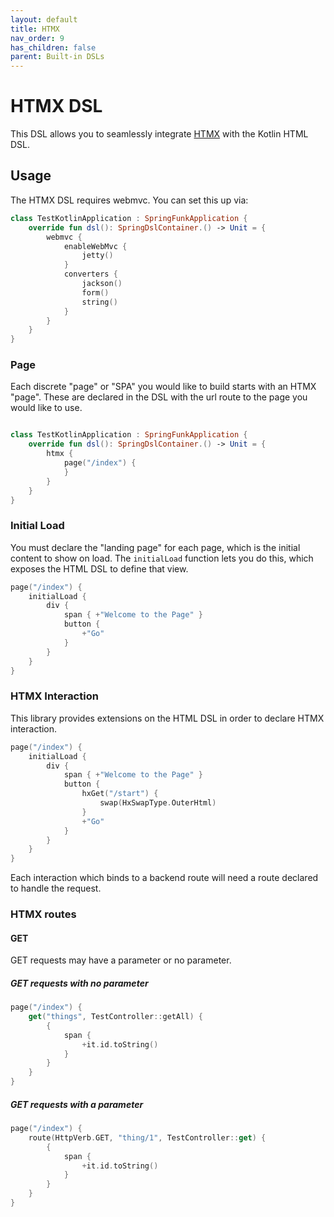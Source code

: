 ```yaml
---
layout: default
title: HTMX
nav_order: 9
has_children: false
parent: Built-in DSLs
---
```


# HTMX DSL

This DSL allows you to seamlessly integrate [HTMX](https://htmx.org) with the Kotlin HTML DSL.

## Usage

The HTMX DSL requires webmvc. You can set this up via:

```kotlin
class TestKotlinApplication : SpringFunkApplication {
    override fun dsl(): SpringDslContainer.() -> Unit = {
        webmvc {
            enableWebMvc {
                jetty()
            }
            converters {
                jackson()
                form()
                string()
            }
        }
    }
}
```

### Page

Each discrete "page" or "SPA" you would like to build starts with an HTMX "page". These are declared in the DSL with the url route to the page you would like to use.

```kotlin

class TestKotlinApplication : SpringFunkApplication {
    override fun dsl(): SpringDslContainer.() -> Unit = {
        htmx {
            page("/index") {
            }
        }
    }
}
```

### Initial Load

You must declare the "landing page" for each page, which is the initial content to show on load. The `initialLoad` function lets you do this, which exposes the HTML DSL to define that view.

```kotlin
page("/index") {
    initialLoad {
        div {
            span { +"Welcome to the Page" }
            button {
                +"Go"
            }
        }
    }
}
```

### HTMX Interaction

This library provides extensions on the HTML DSL in order to declare HTMX interaction.

```kotlin
page("/index") {
    initialLoad {
        div {
            span { +"Welcome to the Page" }
            button {
                hxGet("/start") {
                    swap(HxSwapType.OuterHtml)
                }
                +"Go"
            }
        }
    }
}
```

Each interaction which binds to a backend route will need a route declared to handle the request.

### HTMX routes

#### GET
GET requests may have a parameter or no parameter.

##### GET requests with no parameter
```kotlin
page("/index") {
    get("things", TestController::getAll) {
        {
            span {
                +it.id.toString()
            }
        }
    }
}
```

##### GET requests with a parameter
```kotlin
page("/index") {
    route(HttpVerb.GET, "thing/1", TestController::get) {
        {
            span {
                +it.id.toString()
            }
        }
    }
}
```